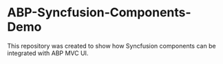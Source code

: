 # ABP-Syncfusion-Components-Demo

This repository was created to show how Syncfusion components can be integrated with ABP MVC UI.
